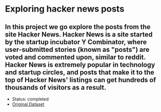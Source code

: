 # Exploring hacker news posts
## In this project we go explore the posts from the site Hacker News. Hacker News is a site started by the startup incubator Y Combinator, where user-submitted stories (known as "posts") are voted and commented upon, similar to reddit. Hacker News is extremely popular in technology and startup circles, and posts that make it to the top of Hacker News' listings can get hundreds of thousands of visitors as a result. 
* Status: completed
* [Original Dataset](https://www.kaggle.com/keplaxo/hacker-news)
